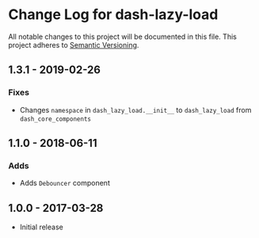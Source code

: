 # Change Log for dash-lazy-load
All notable changes to this project will be documented in this file.
This project adheres to [Semantic Versioning](http://semver.org/).

## 1.3.1 - 2019-02-26
### Fixes
- Changes `namespace` in `dash_lazy_load.__init__` to `dash_lazy_load`
  from `dash_core_components`
  
## 1.1.0 - 2018-06-11
### Adds
- Adds `Debouncer` component

## 1.0.0 - 2017-03-28
- Initial release
